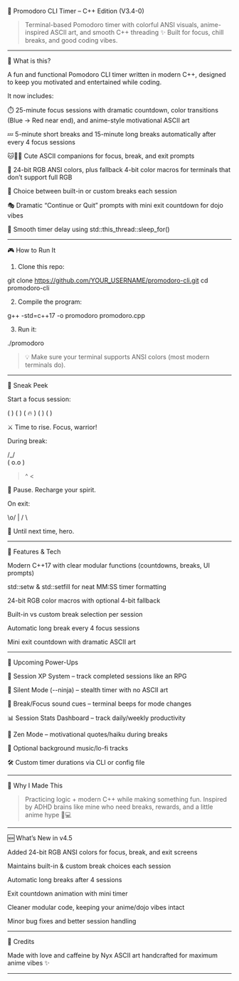 🧸 Promodoro CLI Timer – C++ Edition (V3.4-0)

> Terminal-based Pomodoro timer with colorful ANSI visuals, anime-inspired ASCII art, and smooth C++ threading ✨
Built for focus, chill breaks, and good coding vibes.




---

🧠 What is this?

A fun and functional Pomodoro CLI timer written in modern C++, designed to keep you motivated and entertained while coding.

It now includes:

⏱️ 25-minute focus sessions with dramatic countdown, color transitions (Blue → Red near end), and anime-style motivational ASCII art

💤 5-minute short breaks and 15-minute long breaks automatically after every 4 focus sessions

🐱🐻🐰 Cute ASCII companions for focus, break, and exit prompts

🌈 24-bit RGB ANSI colors, plus fallback 4-bit color macros for terminals that don’t support full RGB

🔄 Choice between built-in or custom breaks each session

🎭 Dramatic “Continue or Quit” prompts with mini exit countdown for dojo vibes

🧵 Smooth timer delay using std::this_thread::sleep_for()



---

🎮 How to Run It

1. Clone this repo:



git clone https://github.com/YOUR_USERNAME/promodoro-cli.git
cd promodoro-cli

2. Compile the program:



g++ -std=c++17 -o promodoro promodoro.cpp

3. Run it:



./promodoro

> 💡 Make sure your terminal supports ANSI colors (most modern terminals do).




---

📸 Sneak Peek

Start a focus session:

(  )
  (    )
 (  🔥  )
  (    )
   (  )

⚔️ Time to rise. Focus, warrior!

During break:

/\_/\
( o.o )
 > ^ <

🛑 Pause. Recharge your spirit.

On exit:

\o/
  |
 / \

👋 Until next time, hero.


---

🔧 Features & Tech

Modern C++17 with clear modular functions (countdowns, breaks, UI prompts)

std::setw & std::setfill for neat MM:SS timer formatting

24-bit RGB color macros with optional 4-bit fallback

Built-in vs custom break selection per session

Automatic long break every 4 focus sessions

Mini exit countdown with dramatic ASCII art



---

🚧 Upcoming Power-Ups

🧠 Session XP System – track completed sessions like an RPG

🔕 Silent Mode (--ninja) – stealth timer with no ASCII art

🔔 Break/Focus sound cues – terminal beeps for mode changes

📊 Session Stats Dashboard – track daily/weekly productivity

🧘 Zen Mode – motivational quotes/haiku during breaks

🎵 Optional background music/lo-fi tracks

🛠️ Custom timer durations via CLI or config file



---

💖 Why I Made This

> Practicing logic + modern C++ while making something fun.
Inspired by ADHD brains like mine who need breaks, rewards, and a little anime hype 🤪💻




---

🆕 What’s New in v4.5

Added 24-bit RGB ANSI colors for focus, break, and exit screens

Maintains built-in & custom break choices each session

Automatic long breaks after 4 sessions

Exit countdown animation with mini timer

Cleaner modular code, keeping your anime/dojo vibes intact

Minor bug fixes and better session handling



---

💖 Credits

Made with love and caffeine by Nyx
ASCII art handcrafted for maximum anime vibes ✨


---